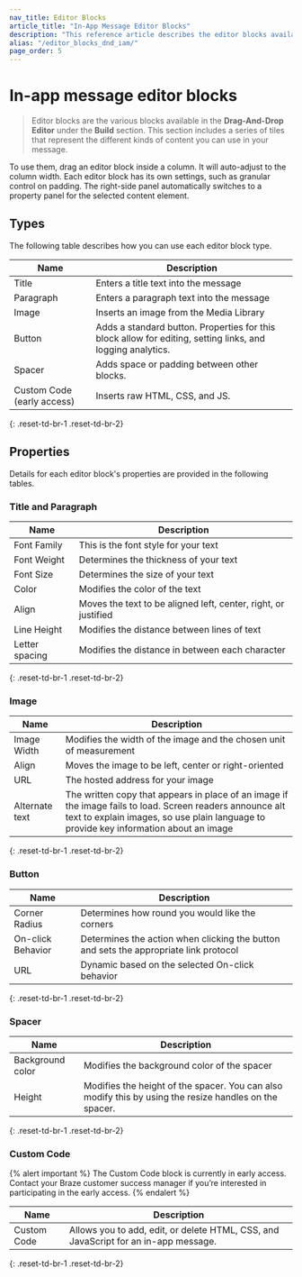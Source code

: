 ```yaml
---
nav_title: Editor Blocks
article_title: "In-App Message Editor Blocks"
description: "This reference article describes the editor blocks available in the drag-and-drop editor for in-app messages."
alias: "/editor_blocks_dnd_iam/"
page_order: 5
---
```


# In-app message editor blocks

> Editor blocks are the various blocks available in the **Drag-And-Drop Editor** under the **Build** section. This section includes a series of tiles that represent the different kinds of content you can use in your message.

To use them, drag an editor block inside a column. It will auto-adjust to the column width. Each editor block has its own settings, such as granular control on padding. The right-side panel automatically switches to a property panel for the selected content element.

## Types

The following table describes how you can use each editor block type.

| Name | Description |
| --- | --- |
| Title | Enters a title text into the message |
| Paragraph | Enters a paragraph text into the message |
| Image | Inserts an image from the Media Library |
| Button | Adds a standard button. Properties for this block allow for editing, setting links, and logging analytics. |
| Spacer | Adds space or padding between other blocks. |
| Custom Code (early access) | Inserts raw HTML, CSS, and JS.  |
{: .reset-td-br-1 .reset-td-br-2}

## Properties

Details for each editor block's properties are provided in the following tables.

### Title and Paragraph

| Name | Description |
| --- | --- |
| Font Family | This is the font style for your text |
| Font Weight | Determines the thickness of your text |
| Font Size | Determines the size of your text |
| Color | Modifies the color of the text |
| Align | Moves the text to be aligned left, center, right, or justified |
| Line Height | Modifies the distance between lines of text |
| Letter spacing | Modifies the distance in between each character |
{: .reset-td-br-1 .reset-td-br-2}

### Image

| Name | Description |
| --- | --- |
| Image Width | Modifies the width of the image and the chosen unit of measurement |
| Align | Moves the image to be left, center or right-oriented |
| URL | The hosted address for your image |
| Alternate text | The written copy that appears in place of an image if the image fails to load. Screen readers announce alt text to explain images, so use plain language to provide key information about an image |
{: .reset-td-br-1 .reset-td-br-2}

### Button

| Name | Description |
| --- | --- |
| Corner Radius | Determines how round you would like the corners |
| On-click Behavior | Determines the action when clicking the button and sets the appropriate link protocol |
| URL | Dynamic based on the selected On-click behavior |
{: .reset-td-br-1 .reset-td-br-2}

### Spacer

| Name | Description |
| --- | --- |
| Background color | Modifies the background color of the spacer |
| Height | Modifies the height of the spacer. You can also modify this by using the resize handles on the spacer. |
{: .reset-td-br-1 .reset-td-br-2}

### Custom Code

{% alert important %}
The Custom Code block is currently in early access. Contact your Braze customer success manager if you’re interested in participating in the early access.
{% endalert %}

| Name | Description |
| --- | --- |
| Custom Code | Allows you to add, edit, or delete HTML, CSS, and JavaScript for an in-app message. |
{: .reset-td-br-1 .reset-td-br-2}
